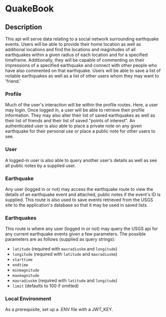 # QuakeBook

## Description
This api will serve data relating to a social network surrounding earthquake events.  Users will be able to provide their home location as well as additional locations and find the locations and magnitudes of all earthquakes within a given radius of each location and for a specified timeframe.  Additionally, they will be capable of commenting on their impressions of a specified earthquake and connect with other people who have also commented on that earthquake.  Users will be able to save a list of notable earthquakes as well as a list of other users whom they may want to 'friend.'

### Profile

Much of the user's interaction will be within the profile routes.  Here, a user may login. Once logged in, a user will be able to retrieve their profile information.  They may also alter their list of saved earthquakes as well as their list of friends and their list of saved "points of interest".  An authenticated user is also able to place a private note on any given earthquake for their personal use or place a public note for other users to see.  

### User

A logged-in user is also able to query another user's details as well as see all public notes by a supplied user.

### Earthquake

Any user (logged in or not) may access the earthquake route to view the details of an earthquake event and attached, public notes if the event's ID is supplied.  This route is also used to save events retrieved from the USGS site to the application's database so that it may be used in saved lists.

### Earthquakes

This route is where any user (logged in or not) may query the USGS api for any current earthquake events given a few parameters.  The possible parameters are as follows (supplied as query strings):

- `latitude` (required with `maxradiuskm` and `longitude`)
- `longitude` (required with `latitude` and `maxradiuskm`)
- `starttime`
- `endtime`
- `minmagnitude`
- `maxmagnitude`
- `maxradiuskm` (required with `latitude` and `longitude`)
- `limit` (defaults to 100 if omitted)

### Local Environment

As a prerequisite, set up a .ENV file with a JWT_KEY.
